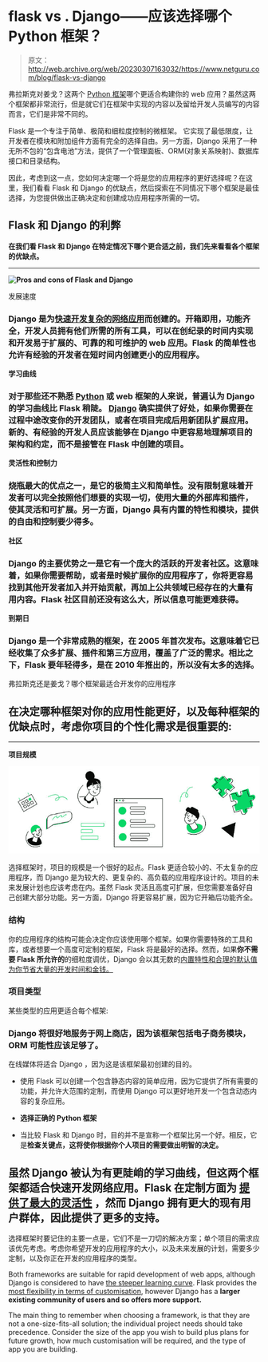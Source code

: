 # flask vs . Django——应该选择哪个 Python 框架？

> 原文：<http://web.archive.org/web/20230307163032/https://www.netguru.com/blog/flask-vs-django>

 弗拉斯克对姜戈？这两个 [Python 框架](/web/20221007154437/https://www.netguru.com/services/python-development)哪个更适合构建你的 web 应用？虽然这两个框架都非常流行，但是就它们在框架中实现的内容以及留给开发人员编写的内容而言，它们是非常不同的。

Flask 是一个专注于简单、极简和细粒度控制的微框架。 它实现了最低限度，让开发者在模块和附加组件方面有完全的选择自由。另一方面，Django 采用了一种无所不包的“包含电池”方法，提供了一个管理面板、ORM(对象关系映射)、数据库接口和目录结构。

因此，考虑到这一点，您如何决定哪一个将是您的应用程序的更好选择呢？在这里，我们看看 Flask 和 Django 的优缺点，然后探索在不同情况下哪个框架是最佳选择，为您提供做出正确决定和创建成功应用程序所需的一切。

## **Flask 和 Django 的利弊**

**在我们看 Flask 和 Django 在特定情况下哪个更合适之前，我们先来看看各个框架的优缺点。**

****

**![Pros and cons of Flask and Django](img/13ccaa2d97f69a44504f5ebabde28e22.png)**

发展速度

### Django 是为[快速开发复杂的网络应用](/web/20221007154437/https://www.netguru.com/services/web-development)而创建的。开箱即用，功能齐全，**开发人员拥有他们所需的所有工具，可以在创纪录的时间内实现和开发易于扩展的**、可靠的和可维护的 web 应用。Flask 的简单性也允许有经验的开发者在短时间内创建更小的应用程序。

**学习曲线**

### 对于那些还不熟悉 [Python](/web/20221007154437/https://www.netguru.com/glossary/python) 或 web 框架的人来说，普遍认为 Django 的学习曲线比 Flask 稍陡。 [Django](/web/20221007154437/https://www.netguru.com/blog/django-pros-and-cons) 确实提供了好处，如果你需要**在过程中途改变你的开发团队，或者在项目完成后用新团队扩展应用**。新的、有经验的开发人员应该能够在 Django 中更容易地理解项目的架构和约定，而不是接管在 Flask 中创建的项目。

**灵活性和控制力**

### 烧瓶最大的优点之一，是它的极简主义和简单性。没有限制意味着开发者可以完全按照他们想要的实现一切，**使用大量的外部库和插件，使其灵活和可扩展**。另一方面，Django 具有内置的特性和模块，提供的自由和控制要少得多。

**社区**

### Django 的主要优势之一是它有一个庞大的活跃的开发者社区。这意味着，如果你需要帮助，或者是时候扩展你的应用程序了，**你将更容易找到其他开发者加入并开始贡献**，再加上公共领域已经存在的大量有用内容。Flask 社区目前还没有这么大，所以信息可能更难获得。

**到期日**

### Django 是一个非常成熟的框架，在 2005 年首次发布。这意味着它已经**收集了众多扩展、插件和第三方应用，覆盖了广泛的需求**。相比之下，Flask 要年轻得多，是在 2010 年推出的，所以没有太多的选择。

弗拉斯克还是姜戈？哪个框架最适合开发你的应用程序

## **在决定哪种框架对你的应用性能更好，以及每种框架的优缺点时，考虑你项目的个性化需求是很重要的:**

****

**项目规模**

**![Flask and Django frameworks comparison](img/0685911d43f0b6f24c3383ba9c0c5403.png)**

选择框架时，项目的规模是一个很好的起点。Flask 更适合较小的、不太复杂的应用程序，而 Django 是为较大的、更复杂的、高负载的应用程序设计的。项目的未来发展计划也应该考虑在内。虽然 Flask 灵活且高度可扩展，但您需要准备好自己创建大部分功能。另一方面，Django 将更容易扩展，因为它开箱后功能齐全。

### **结构**

你的应用程序的结构可能会决定你应该使用哪个框架。如果你需要特殊的工具和库，或者想要一个高度可定制的框架，Flask 将是最好的选择。然而，如果**你不需要 Flask 所允许的**的细粒度调优，Django 会以其无数的[内置特性和合理的默认值为你节省大量的开发时间和金钱。](/web/20221007154437/https://www.netguru.com/services/django-development)

### **项目类型**

某些类型的应用更适合每个框架:

### Django 将很好地服务于网上商店，因为该框架包括电子商务模块，ORM 可能性应该足够了。

在线媒体将适合 Django ，因为这是该框架最初创建的目的。

*   使用 Flask 可以创建一个包含静态内容的简单应用，因为它提供了所有需要的功能，并允许大范围的定制，而使用 Django 可以更好地开发一个包含动态内容的复杂应用。

*   **选择正确的 Python 框架**

*   当比较 Flask 和 Django 时，目的并不是宣称一个框架比另一个好。相反，它是**检查关键点，这将使你根据你个人项目的需要做出明智的决定。**

## 虽然 Django 被认为有更陡峭的学习曲线，但这两个框架都适合快速开发网络应用。Flask 在定制方面为 [提供了最大的灵活性](http://web.archive.org/web/20221007154437/https://flask.palletsprojects.com/en/1.1.x/) ，然而 Django 拥有更大的现有用户群体，因此提供了更多的支持。

选择框架时要记住的主要一点是，它们不是一刀切的解决方案；单个项目的需求应该优先考虑。考虑你希望开发的应用程序的大小，以及未来发展的计划，需要多少定制，以及你正在开发的应用程序的类型。

Both frameworks are suitable for rapid development of web apps, although Django is considered to have [the steeper learning curve](http://web.archive.org/web/20221007154437/https://www.djangoproject.com/). Flask provides the [most flexibility in terms of customisation](http://web.archive.org/web/20221007154437/https://flask.palletsprojects.com/en/1.1.x/), however Django has a **larger existing community of users and so offers more support.**

The main thing to remember when choosing a framework, is that they are not a one-size-fits-all solution; the individual project needs should take precedence. Consider the size of the app you wish to build plus plans for future growth, how much customisation will be required, and the type of app you are building.